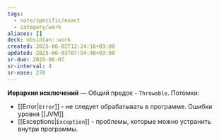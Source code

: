 ```yaml
---
tags:
  - note/specific/exact
  - category/work
aliases: []
deck: obsidian::work
created: 2025-06-02T12:24:16+03:00
updated: 2025-06-03T07:54:40+03:00
sr-due: 2025-06-07
sr-interval: 4
sr-ease: 270
---
```


**Иерархия исключений**
—
Общий предок - `Throwable`. Потомки:
- [[Error|`Error`]] - не следует обрабатывать в программе. Ошибки уровня [[JVM]]
- [[Exceptions|`Exception`]] - проблемы, которые можно устранить внутри программы.
